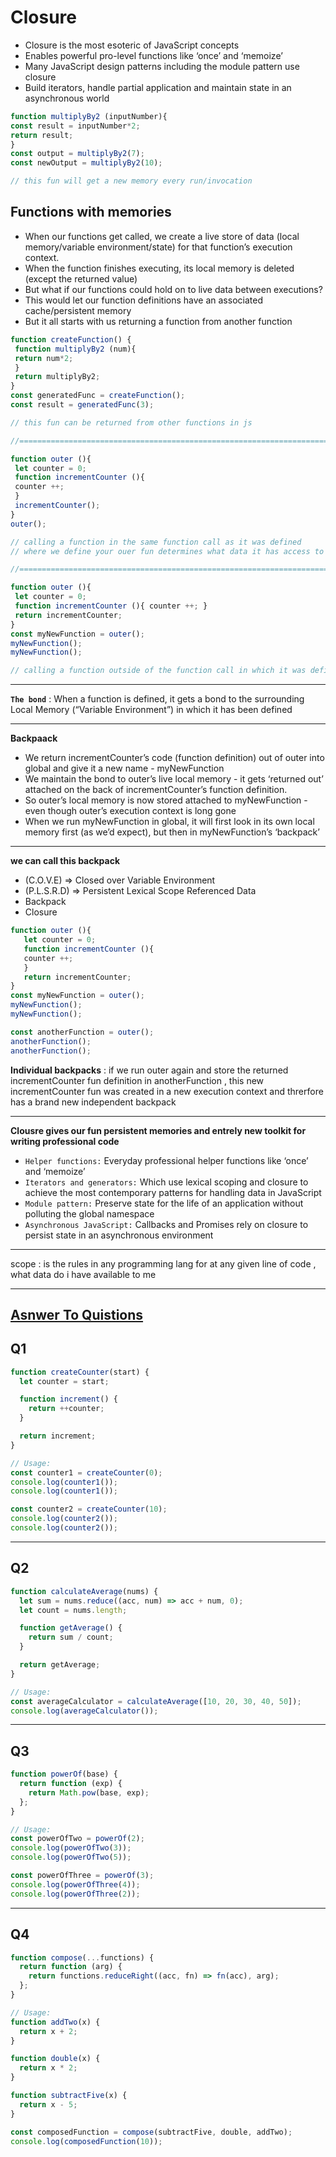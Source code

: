 # Closure
- Closure is the most esoteric of JavaScript concepts
- Enables powerful pro-level functions like ‘once’ and ‘memoize’
- Many JavaScript design patterns including the module pattern use closure
- Build iterators, handle partial application and maintain state in an asynchronous world
```javascript
function multiplyBy2 (inputNumber){
const result = inputNumber*2;
return result;
}
const output = multiplyBy2(7);
const newOutput = multiplyBy2(10);

// this fun will get a new memory every run/invocation
```

## Functions with memories
- When our functions get called, we create a live store of data (local memory/variable environment/state) for that function’s execution context.
- When the function finishes executing, its local memory is deleted (except the returned value)
- But what if our functions could hold on to live data between executions?
- This would let our function definitions have an associated cache/persistent memory
- But it all starts with us returning a function from another function
```javascript
function createFunction() {
 function multiplyBy2 (num){
 return num*2;
 }
 return multiplyBy2;
}
const generatedFunc = createFunction();
const result = generatedFunc(3);

// this fun can be returned from other functions in js

//=======================================================================

function outer (){
 let counter = 0;
 function incrementCounter (){
 counter ++;
 }
 incrementCounter();
}
outer();

// calling a function in the same function call as it was defined
// where we define your ouer fun determines what data it has access to when you call it

//=========================================================================================

function outer (){
 let counter = 0;
 function incrementCounter (){ counter ++; }
 return incrementCounter;
}
const myNewFunction = outer();
myNewFunction();
myNewFunction();

// calling a function outside of the function call in which it was defined
```
---

**`The bond`** : When a function is defined, it gets a bond to the surrounding Local Memory
(“Variable Environment”) in which it has been defined

---
**Backpaack**
- We return incrementCounter’s code (function definition) out of outer into global and give it a new name - myNewFunction
- We maintain the bond to outer’s live local memory - it gets ‘returned out’ attached on the back of incrementCounter’s function definition.
- So outer’s local memory is now stored attached to myNewFunction - even though outer’s execution context is long gone
- When we run myNewFunction in global, it will first look in its own local memory first (as we’d expect), but then in myNewFunction’s ‘backpack’
---
**we can call this backpack**
- (C.O.V.E) => Closed over Variable Environment
- (P.L.S.R.D) => Persistent Lexical Scope Referenced Data
- Backpack
- Closure

```javascript
function outer (){
   let counter = 0;
   function incrementCounter (){
   counter ++;
   }
   return incrementCounter;
}
const myNewFunction = outer();
myNewFunction();
myNewFunction();

const anotherFunction = outer();
anotherFunction();
anotherFunction();
```
**Individual backpacks** : if we run outer again and store the returned incrementCounter fun definition in anotherFunction , this new incrementCounter fun was created in a new execution context and threrfore has a brand new independent backpack

---
**Clousre gives our fun persistent memories and entrely new toolkit for writing professional code**
- `Helper functions:` Everyday professional helper functions like ‘once’ and ‘memoize’
- `Iterators and generators:` Which use lexical scoping and closure to achieve the most contemporary patterns for handling data in JavaScript
- `Module pattern:` Preserve state for the life of an application without polluting the global namespace
- `Asynchronous JavaScript:` Callbacks and Promises rely on closure to persist state in an asynchronous environment

---
scope : is the rules in any programming lang for at any given line of code , what data do i have available to me 


---

[**Asnwer To Quistions**](https://github.com/orjwan-alrajaby/gsg-expressjs-backend-training-2023/blob/main/learning-sprint-1/week2-day2-tasks/tasks.md)
---
Q1
---
```js
function createCounter(start) {
  let counter = start;

  function increment() {
    return ++counter;
  }

  return increment;
}

// Usage:
const counter1 = createCounter(0);
console.log(counter1());
console.log(counter1());

const counter2 = createCounter(10);
console.log(counter2());
console.log(counter2());

```


---

Q2
---
```js
function calculateAverage(nums) {
  let sum = nums.reduce((acc, num) => acc + num, 0);
  let count = nums.length;

  function getAverage() {
    return sum / count;
  }

  return getAverage;
}

// Usage:
const averageCalculator = calculateAverage([10, 20, 30, 40, 50]);
console.log(averageCalculator());
```

---

Q3
---
```js
function powerOf(base) {
  return function (exp) {
    return Math.pow(base, exp);
  };
}

// Usage:
const powerOfTwo = powerOf(2);
console.log(powerOfTwo(3));
console.log(powerOfTwo(5));

const powerOfThree = powerOf(3);
console.log(powerOfThree(4));
console.log(powerOfThree(2));

```

---

Q4
---
```js
function compose(...functions) {
  return function (arg) {
    return functions.reduceRight((acc, fn) => fn(acc), arg);
  };
}

// Usage:
function addTwo(x) {
  return x + 2;
}

function double(x) {
  return x * 2;
}

function subtractFive(x) {
  return x - 5;
}

const composedFunction = compose(subtractFive, double, addTwo);
console.log(composedFunction(10));

```
